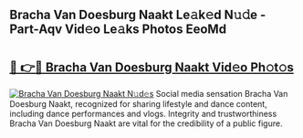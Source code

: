 ## Bracha Van Doesburg Naakt Le𝚊k𝚎d N𝚞𝚍e - Part-Aqv Vid𝚎o Le𝚊ks Photos EeoMd

# <h2><a href="http://fb2hb3j.evod.top/?m=Bracha+Van+Doesburg+Naakt">🔗 👉🔴 Bracha Van Doesburg Naakt Vid𝚎o Ph𝚘t𝚘s</a></h2>

[![Bracha Van Doesburg Naakt N𝚞d𝚎s](https://i.imgur.com/8V9OHl7.gif)](http://fb2hb3j.evod.top/?m=Bracha+Van+Doesburg+Naakt)
Social media sensation Bracha Van Doesburg Naakt, recognized for sharing lifestyle and dance content, including dance performances and vlogs. Integrity and trustworthiness Bracha Van Doesburg Naakt are vital for the credibility of a public figure. 

